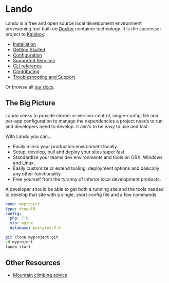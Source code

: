 Lando
=====

Lando is a free and open source local development environment provisioning tool built on [Docker](http://docker.com) container technology. It is the successor project to [Kalabox](http://kalabox.io).

  * [Installation](http://docs.lndo.io/installation/installing.html)
  * [Getting Started](http://docs.lndo.io/tutorials/first-app.html)
  * [Configuration](http://docs.lndo.io/config/lando.html)
  * [Supported Services](http://docs.lndo.io/services/apache.html)
  * [CLI reference](http://docs.lndo.io/cli/usage.html)
  * [Contributing](http://docs.lndo.io/dev/contributing.html)
  * [Troubleshooting and Support](http://docs.lndo.io/troubleshooting/logs.html)

Or browse all [our docs](http://docs.lndo.io).

The Big Picture
---------------

Lando seeks to provide stored-in-version-control, single-config-file and per-app configuration to manage the dependencies a project needs to run and developers need to develop. It aim's to be easy to use and fast.

With Lando you can...

  * Easily mimic your production environment locally.
  * Setup, develop, pull and deploy your sites super fast.
  * Standardize your teams dev environments and tools on OSX, Windows and Linux.
  * Easily customize or extend tooling, deployment options and basically any other functionality.
  * Free yourself from the tyranny of inferior local development products.

A developer should be able to get both a running site and the tools needed to develop that site with a single, short config file and a few commands.

```yml
name: myproject
type: drupal8
config:
  php: 7.0
  via: nginx
  database: postgres:9.6
```

```bash
git clone myproject.git
cd myproject
lando start
```

Other Resources
---------------

* [Mountain climbing advice](https://www.youtube.com/watch?v=tkBVDh7my9Q)
